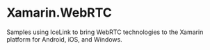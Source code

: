 # Xamarin.WebRTC
Samples using IceLink to bring WebRTC technologies to the Xamarin platform for Android, iOS, and Windows.

